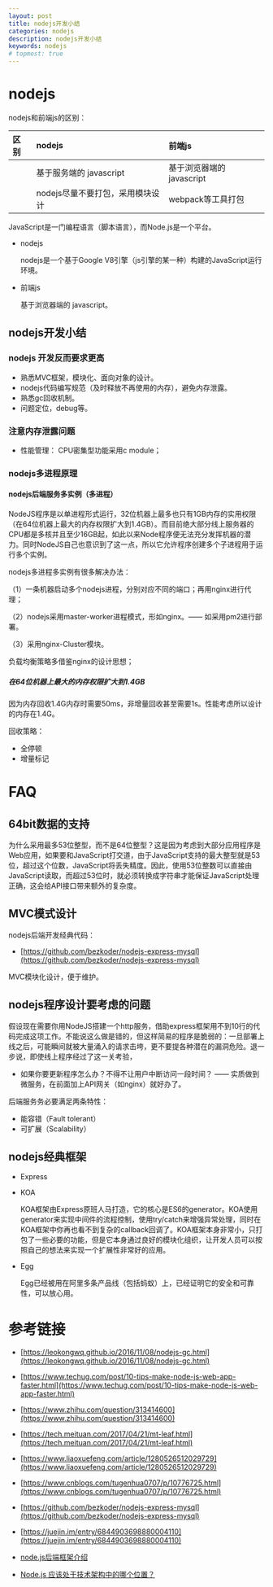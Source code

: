 ```yaml
---
layout: post
title: nodejs开发小结
categories: nodejs
description: nodejs开发小结
keywords: nodejs
# topmost: true
---
```


# nodejs

nodejs和前端js的区别：

| 区别                      | nodejs                                  | 前端js                                  |
|:--------------------------|:--------------------------------------|:--------------------------------------|
|     | 基于服务端的 javascript                      | 基于浏览器端的 javascript                    |
|     | nodejs尽量不要打包，采用模块设计              | webpack等工具打包                            |

JavaScript是一门编程语言（脚本语言），而Node.js是一个平台。

* nodejs

  nodejs是一个基于Google V8引擎（js引擎的某一种）构建的JavaScript运行环境。

* 前端js

  基于浏览器端的 javascript。


## nodejs开发小结

### nodejs 开发反而要求更高

* 熟悉MVC框架，模块化、面向对象的设计。
* nodejs代码编写规范（及时释放不再使用的内存），避免内存泄露。
* 熟悉gc回收机制。
* 问题定位，debug等。

### 注意内存泄露问题

* 性能管理： CPU密集型功能采用c module；

### nodejs多进程原理

#### nodejs后端服务多实例（多进程）
NodeJS程序是以单进程形式运行，32位机器上最多也只有1GB内存的实用权限（在64位机器上最大的内存权限扩大到1.4GB）。而目前绝大部分线上服务器的CPU都是多核并且至少16GB起，如此以来Node程序便无法充分发挥机器的潜力。同时NodeJS自己也意识到了这一点，所以它允许程序创建多个子进程用于运行多个实例。

nodejs多进程多实例有很多解决办法：

（1）一条机器启动多个nodejs进程，分别对应不同的端口；再用nginx进行代理；

（2）nodejs采用master-worker进程模式，形如nginx。—— 如采用pm2进行部署。

（3）采用nginx-Cluster模块。

负载均衡策略多借鉴nginx的设计思想；

##### 在64位机器上最大的内存权限扩大到1.4GB

因为内存回收1.4G内存时需要50ms，非增量回收甚至需要1s。性能考虑所以设计的内存在1.4G。

回收策略：
* 全停顿
* 增量标记

# FAQ

## 64bit数据的支持

为什么采用最多53位整型，而不是64位整型？这是因为考虑到大部分应用程序是Web应用，如果要和JavaScript打交道，由于JavaScript支持的最大整型就是53位，超过这个位数，JavaScript将丢失精度。因此，使用53位整数可以直接由JavaScript读取，而超过53位时，就必须转换成字符串才能保证JavaScript处理正确，这会给API接口带来额外的复杂度。

## MVC模式设计

nodejs后端开发经典代码：

- [https://github.com/bezkoder/nodejs-express-mysql](https://github.com/bezkoder/nodejs-express-mysql)

MVC模块化设计，便于维护。

## nodejs程序设计要考虑的问题

假设现在需要你用NodeJS搭建一个http服务，借助express框架用不到10行的代码完成这项工作。不能说这么做是错的，但这样简易的程序是脆弱的：一旦部署上线之后，可能瞬间就被大量涌入的请求击垮，更不要提各种潜在的漏洞危险。退一步说，即使线上程序经过了这一关考验，

* 如果你要更新程序怎么办？不得不让用户中断访问一段时间？
  —— 实质做到微服务，在前面加上API网关（如nginx）就好办了。

后端服务务必要满足两条特性：
* 能容错（Fault tolerant）
* 可扩展（Scalability）

## nodejs经典框架

* Express

* KOA

  KOA框架由Express原班人马打造，它的核心是ES6的generator。KOA使用generator来实现中间件的流程控制，使用try/catch来增强异常处理，同时在KOA框架中你再也看不到复杂的callback回调了。KOA框架本身非常小，只打包了一些必要的功能，但是它本身通过良好的模块化组织，让开发人员可以按照自己的想法来实现一个扩展性非常好的应用。

* Egg

  Egg已经被用在阿里多条产品线（包括蚂蚁）上，已经证明它的安全和可靠性，可以放心用。



# 参考链接

- [https://leokongwq.github.io/2016/11/08/nodejs-gc.html](https://leokongwq.github.io/2016/11/08/nodejs-gc.html)

- [https://www.techug.com/post/10-tips-make-node-js-web-app-faster.html](https://www.techug.com/post/10-tips-make-node-js-web-app-faster.html)

- [https://www.zhihu.com/question/313414600](https://www.zhihu.com/question/313414600)

- [https://tech.meituan.com/2017/04/21/mt-leaf.html](https://tech.meituan.com/2017/04/21/mt-leaf.html)

- [https://www.liaoxuefeng.com/article/1280526512029729](https://www.liaoxuefeng.com/article/1280526512029729)

- [https://www.cnblogs.com/tugenhua0707/p/10776725.html](https://www.cnblogs.com/tugenhua0707/p/10776725.html)

- [https://github.com/bezkoder/nodejs-express-mysql](https://github.com/bezkoder/nodejs-express-mysql)

- [https://juejin.im/entry/6844903698880004110](https://juejin.im/entry/6844903698880004110)

- [node.js后端框架介绍](https://zhuanlan.zhihu.com/p/133666957)

- [Node.js 应该处于技术架构中的哪个位置？](https://yq.aliyun.com/roundtable/45383)
